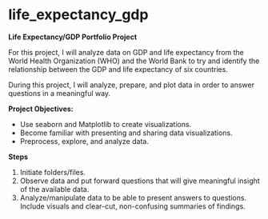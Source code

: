 # life_expectancy_gdp
**Life Expectancy/GDP Portfolio Project**

For this project, I will analyze data on GDP and life expectancy from the World Health Organization (WHO) and the World Bank to try and identify the relationship between the GDP and life expectancy of six countries.

During this project, I will analyze, prepare, and plot data in order to answer questions in a meaningful way.

**Project Objectives:**
- Use seaborn and Matplotlib to create visualizations.
- Become familiar with presenting and sharing data visualizations.
- Preprocess, explore, and analyze data.


**Steps**
1) Initiate folders/files.
2) Observe data and put forward questions that will give meaningful insight of the available data.
3) Analyze/manipulate data to be able to present answers to questions. Include visuals and clear-cut, non-confusing summaries of findings.
